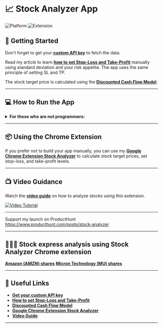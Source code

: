 # 📈 Stock Analyzer App

![Platform](https://img.shields.io/badge/platform-Web-blue)
![Extension](https://img.shields.io/chrome-web-store/v/ljgfdfgcjjeefblpnhjjmapccgpfnihk)

## 🚀 Getting Started

Don't forget to get your [**custom API key**](https://site.financialmodelingprep.com/pricing-plans?couponCode=sanzhi) to fetch the data.

Read my article to learn [**how to set Stop-Loss and Take-Profit**](https://site.financialmodelingprep.com/how-to/How-to-set-StopLoss-and-TakeProfit-for-your-selected-stock-) manually using standard deviation and your risk appetite. The app uses the same principle of setting SL and TP.

The stock target price is calculated using the [**Discounted Cash Flow Model**](https://site.financialmodelingprep.com/discounted-cash-flow-blogs/Calculate-Stock-Target-Price-Using-Discounted-Cash-Flow-Model-and-JavaScript).

---

## 💻 How to Run the App

<details>
<summary><strong>For those who are not programmers:</strong></summary>

1. **Download [Visual Studio Code](https://code.visualstudio.com/).**
2. **Clone my GitHub repository.**
    ```sh
    git clone https://github.com/SanjiS86/stopLossTakeProfit_StockTargetPrice
    ```
3. **Drag the `index.html` file to an open browser window.**

</details>

---

## 📦 Using the Chrome Extension

If you prefer not to build your app manually, you can use my [**Google Chrome Extension Stock Analyzer**](https://chromewebstore.google.com/detail/stock-analyzer/ljgfdfgcjjeefblpnhjjmapccgpfnihk) to calculate stock target prices, set stop-loss, and take-profit levels.

---

## 📺 Video Guidance

Watch the [**video guide**](https://youtu.be/ShrmJUhj7N0?si=QZYrdBjIHA7xoiPM) on how to analyze stocks using this extension.

[![Video Tutorial](https://img.youtube.com/vi/ShrmJUhj7N0/0.jpg)](https://youtu.be/ShrmJUhj7N0?si=QZYrdBjIHA7xoiPM)

---

Support my launch on ProductHunt https://www.producthunt.com/posts/stock-analyzer

---

## 👩🏻‍💻 Stock express analysis using Stock Analyzer Chrome extension 

[**Amazon (AMZN) shares**](https://youtu.be/P1hNG82iWes)
[**Micron Technology (MU) shares**](https://youtu.be/EEsBoxmU1Mg)

---

## 🔗 Useful Links

- [**Get your custom API key**](https://site.financialmodelingprep.com/pricing-plans?couponCode=sanzhi)
- [**How to set Stop-Loss and Take-Profit**](https://site.financialmodelingprep.com/how-to/How-to-set-StopLoss-and-TakeProfit-for-your-selected-stock-)
- [**Discounted Cash Flow Model**](https://site.financialmodelingprep.com/discounted-cash-flow-blogs/Calculate-Stock-Target-Price-Using-Discounted-Cash-Flow-Model-and-JavaScript)
- [**Google Chrome Extension Stock Analyzer**](https://chromewebstore.google.com/detail/stock-analyzer/ljgfdfgcjjeefblpnhjjmapccgpfnihk)
- [**Video Guide**](https://youtu.be/ShrmJUhj7N0?si=QZYrdBjIHA7xoiPM)

---


